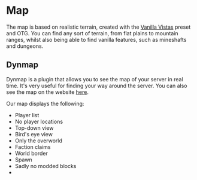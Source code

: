 # Map

The map is based on realistic terrain, created with the [Vanilla Vistas](https://www.curseforge.com/minecraft/mc-mods/vanilla-vistas) preset and OTG. You can find any sort of terrain, from flat plains to mountain ranges, whilst also being able to find vanilla features, such as mineshafts and dungeons.


## Dynmap

Dynmap is a plugin that allows you to see the map of your server in real time. It's very useful for finding your way around the server. You can also see the map on the website [here](https://map.geopolmc.org). 

Our map displays the following:
- Player list
- No player locations
- Top-down view
- Bird's eye view
- Only the overworld
- Faction claims
- World border
- Spawn
- Sadly no modded blocks
- 